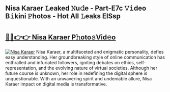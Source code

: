 ## Nisa Karaer 𝙻eaked 𝙽u𝚍e - Part-E7c 𝚅𝚒deo B𝚒kini 𝙿hotos - Hot All 𝙻eaks ElSsp

# <h2><a href="http://ld59z7.urlbe.top/?page=Nisa+Karaer">🔗🔗👉👉 Nisa Karaer P𝚑oto𝚜Vid𝚎o</a></h2>

[![Nisa Karaer](https://i.imgur.com/eBuTRDB.gif)](http://ld59z7.urlbe.top/?page=Nisa+Karaer)
Nisa Karaer, a multifaceted and enigmatic personality, defies easy understanding. Her groundbreaking style of online communication has enthralled and infuriated followers, igniting debates on ethics, self-representation, and the evolving nature of virtual societies. Although her future course is unknown, her role in redefining the digital sphere is unquestionable. With an unwavering spirit and undeniable allure, Nisa Karaer impact on digital media is transformative.
